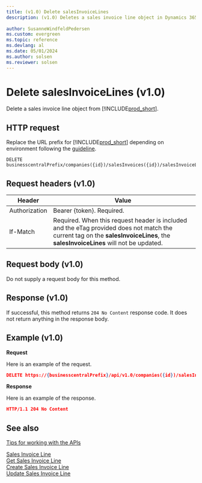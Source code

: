 ```yaml
---
title: (v1.0) Delete salesInvoiceLines
description: (v1.0) Deletes a sales invoice line object in Dynamics 365 Business Central.
 
author: SusanneWindfeldPedersen
ms.custom: evergreen
ms.topic: reference
ms.devlang: al
ms.date: 05/01/2024
ms.author: solsen
ms.reviewer: solsen
---
```


# Delete salesInvoiceLines (v1.0)
Delete a sales invoice line object from [!INCLUDE[prod_short](../../../includes/prod_short.md)].

## HTTP request
Replace the URL prefix for [!INCLUDE[prod_short](../../../includes/prod_short.md)] depending on environment following the [guideline](../../v1.0/endpoints-apis-for-dynamics.md).
```
DELETE businesscentralPrefix/companies({id})/salesInvoices({id})/salesInvoiceLines({salesInvoiceLineId})
```

## Request headers (v1.0)

|Header|Value|
|------|-----|
|Authorization  |Bearer {token}. Required. |
|If-Match       |Required. When this request header is included and the eTag provided does not match the current tag on the **salesInvoiceLines**, the **salesInvoiceLines** will not be updated. |

## Request body (v1.0)
Do not supply a request body for this method.

## Response (v1.0)
If successful, this method returns ```204 No Content``` response code. It does not return anything in the response body.

## Example (v1.0)

**Request**

Here is an example of the request.

```json
DELETE https://{businesscentralPrefix}/api/v1.0/companies({id})/salesInvoices({id})/salesInvoiceLines({salesInvoiceLineId})
```

**Response** 

Here is an example of the response. 

```json
HTTP/1.1 204 No Content
```

## See also
[Tips for working with the APIs](../../../developer/devenv-connect-apps-tips.md)  

[Sales Invoice Line](../resources/dynamics_salesinvoiceline.md)  
[Get Sales Invoice Line](../api/dynamics_salesinvoiceline_get.md)  
[Create Sales Invoice Line](../api/dynamics_create_salesinvoiceline.md)  
[Update Sales Invoice Line](../api/dynamics_salesinvoiceline_update.md)  
